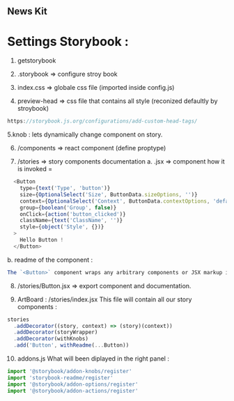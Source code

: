 ## News Kit
# Settings Storybook :
1. getstorybook

2. .storybook => configure stroy book

3. index.css => globale css file (imported inside config.js)

4. preview-head => css file that contains all style (reconized defaultly by stroybook)

```js
https://storybook.js.org/configurations/add-custom-head-tags/
```

5.knob : lets dynamically change component on story.

6. /components => react component (define proptype)

7. /stories => story components documentation
a. .jsx => component how it is invoked =
```js
  <Button
    type={text('Type', 'button')}
    size={OptionalSelect('Size', ButtonData.sizeOptions, '')}
    context={OptionalSelect('Context', ButtonData.contextOptions, 'default')}
    group={boolean('Group', false)}
    onClick={action('button_clicked')}
    className={text('ClassName', '')}
    style={object('Style', {})}
  >
    Hello Button !
  </Button>
```
b. readme of the component :
```js
The `<Button>` component wraps any arbitrary components or JSX markup into a clickable button. The component also accepts any other props you would like to pass in, for example, `title="my button"`.
```

8. /stories/Button.jsx => export component and documentation.

9. ArtBoard : /stories/index.jsx 
This file will contain all our story components :
```js
stories
  .addDecorator((story, context) => (story)(context))
  .addDecorator(storyWrapper)
  .addDecorator(withKnobs)
  .add('Button', withReadme(...Button))
````

10. addons.js
What will been diplayed in the right panel :
```js
import '@storybook/addon-knobs/register'
import 'storybook-readme/register'
import '@storybook/addon-options/register'
import '@storybook/addon-actions/register'
```
